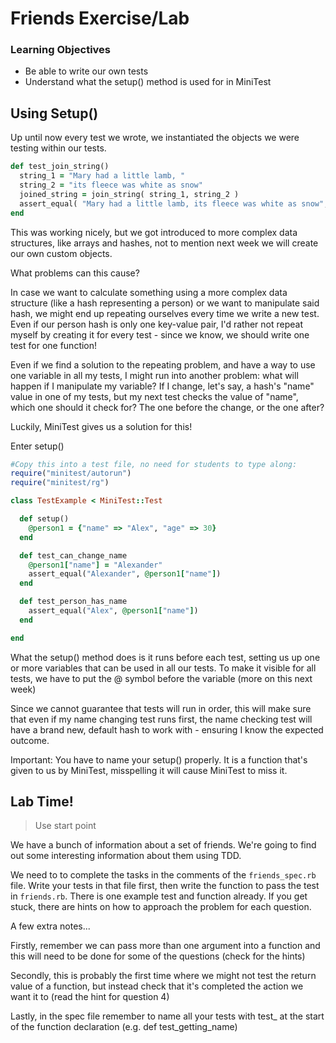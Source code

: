 # Friends Exercise/Lab

### Learning Objectives

- Be able to write our own tests
- Understand what the setup() method is used for in MiniTest

## Using Setup()

Up until now every test we wrote, we instantiated the objects we were testing within our tests.

```ruby
def test_join_string()
  string_1 = "Mary had a little lamb, "
  string_2 = "its fleece was white as snow"
  joined_string = join_string( string_1, string_2 )
  assert_equal( "Mary had a little lamb, its fleece was white as snow", joined_string )
end
```

This was working nicely, but we got introduced to more complex data structures, like arrays and hashes, not to mention next week we will create our own custom objects.

What problems can this cause?

In case we want to calculate something using a more complex data structure (like a hash representing a person) or we want to manipulate said hash, we might end up repeating ourselves every time we write a new test. Even if our person hash is only one key-value pair, I'd rather not repeat myself by creating it for every test - since we know, we should write one test for one function!

Even if we find a solution to the repeating problem, and have a way to use one variable in all my tests, I might run into another problem: what will happen if I manipulate my variable? If I change, let's say, a hash's "name" value in one of my tests, but my next test checks the value of "name", which one should it check for? The one before the change, or the one after?

Luckily, MiniTest gives us a solution for this!

Enter setup()

```ruby
#Copy this into a test file, no need for students to type along:
require("minitest/autorun")
require("minitest/rg")

class TestExample < MiniTest::Test

  def setup()
    @person1 = {"name" => "Alex", "age" => 30}
  end

  def test_can_change_name
    @person1["name"] = "Alexander"
    assert_equal("Alexander", @person1["name"])
  end

  def test_person_has_name
    assert_equal("Alex", @person1["name"])
  end

end
```

What the setup() method does is it runs before each test, setting us up one or more variables that can be used in all our tests. To make it visible for all tests, we have to put the @ symbol before the variable (more on this next week)

Since we cannot guarantee that tests will run in order, this will make sure that even if my name changing test runs first, the name checking test will have a brand new, default hash to work with - ensuring I know the expected outcome.

Important: You have to name your setup() properly. It is a function that's given to us by MiniTest, misspelling it will cause MiniTest to miss it.


## Lab Time!

> Use start point

We have a bunch of information about a set of friends.
We're going to find out some interesting information about them using TDD.

We need to to complete the tasks in the comments of the `friends_spec.rb` file.
Write your tests in that file first, then write the function to pass the test in `friends.rb`.
There is one example test and function already.
If you get stuck, there are hints on how to approach the problem for each question.

A few extra notes...

Firstly, remember we can pass more than one argument into a function and this will need to be done for some of the questions (check for the hints)

Secondly, this is probably the first time where we might not test the return value of a function, but instead check that it's completed the action we want it to (read the hint for question 4)

Lastly, in the spec file remember to name all your tests with test_ at the start of the function declaration (e.g. def test_getting_name)
